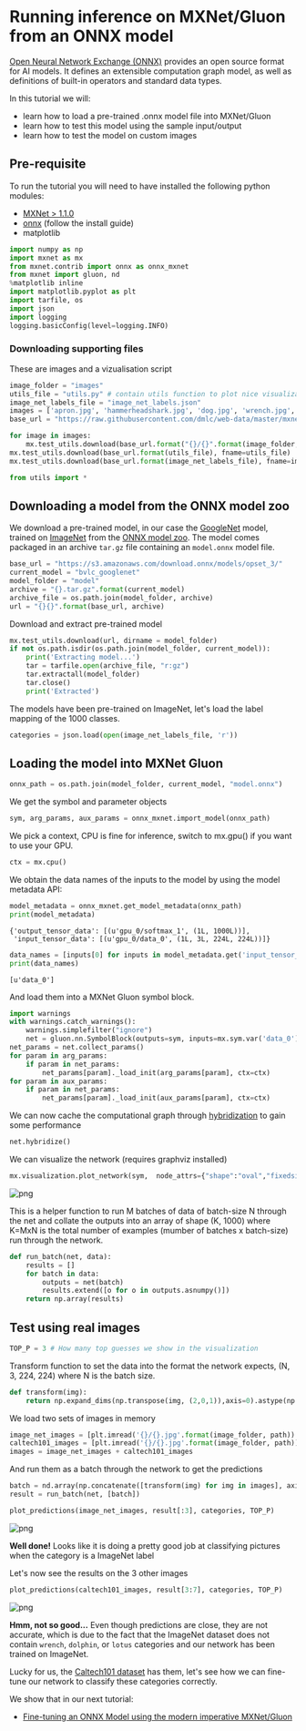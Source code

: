 <!--- Licensed to the Apache Software Foundation (ASF) under one -->
<!--- or more contributor license agreements.  See the NOTICE file -->
<!--- distributed with this work for additional information -->
<!--- regarding copyright ownership.  The ASF licenses this file -->
<!--- to you under the Apache License, Version 2.0 (the -->
<!--- "License"); you may not use this file except in compliance -->
<!--- with the License.  You may obtain a copy of the License at -->

<!---   http://www.apache.org/licenses/LICENSE-2.0 -->

<!--- Unless required by applicable law or agreed to in writing, -->
<!--- software distributed under the License is distributed on an -->
<!--- "AS IS" BASIS, WITHOUT WARRANTIES OR CONDITIONS OF ANY -->
<!--- KIND, either express or implied.  See the License for the -->
<!--- specific language governing permissions and limitations -->
<!--- under the License. -->


# Running inference on MXNet/Gluon from an ONNX model

[Open Neural Network Exchange (ONNX)](https://github.com/onnx/onnx) provides an open source format for AI models. It defines an extensible computation graph model, as well as definitions of built-in operators and standard data types.

In this tutorial we will:
    
- learn how to load a pre-trained .onnx model file into MXNet/Gluon
- learn how to test this model using the sample input/output
- learn how to test the model on custom images

## Pre-requisite

To run the tutorial you will need to have installed the following python modules:
- [MXNet > 1.1.0](/get_started)
- [onnx](https://github.com/onnx/onnx) (follow the install guide)
- matplotlib


```python
import numpy as np
import mxnet as mx
from mxnet.contrib import onnx as onnx_mxnet
from mxnet import gluon, nd
%matplotlib inline
import matplotlib.pyplot as plt
import tarfile, os
import json
import logging
logging.basicConfig(level=logging.INFO)
```

### Downloading supporting files
These are images and a vizualisation script


```python
image_folder = "images"
utils_file = "utils.py" # contain utils function to plot nice visualization
image_net_labels_file = "image_net_labels.json"
images = ['apron.jpg', 'hammerheadshark.jpg', 'dog.jpg', 'wrench.jpg', 'dolphin.jpg', 'lotus.jpg']
base_url = "https://raw.githubusercontent.com/dmlc/web-data/master/mxnet/doc/tutorials/onnx/{}?raw=true"

for image in images:
    mx.test_utils.download(base_url.format("{}/{}".format(image_folder, image)), fname=image,dirname=image_folder)
mx.test_utils.download(base_url.format(utils_file), fname=utils_file)
mx.test_utils.download(base_url.format(image_net_labels_file), fname=image_net_labels_file)

from utils import * 
```

## Downloading a model from the ONNX model zoo

We download a pre-trained model, in our case the [GoogleNet](https://arxiv.org/abs/1409.4842) model, trained on [ImageNet](http://www.image-net.org/) from the [ONNX model zoo](https://github.com/onnx/models). The model comes packaged in an archive `tar.gz` file containing an `model.onnx` model file.


```python
base_url = "https://s3.amazonaws.com/download.onnx/models/opset_3/" 
current_model = "bvlc_googlenet"
model_folder = "model"
archive = "{}.tar.gz".format(current_model)
archive_file = os.path.join(model_folder, archive)
url = "{}{}".format(base_url, archive)
```

Download and extract pre-trained model


```python
mx.test_utils.download(url, dirname = model_folder)
if not os.path.isdir(os.path.join(model_folder, current_model)):
    print('Extracting model...')
    tar = tarfile.open(archive_file, "r:gz")
    tar.extractall(model_folder)
    tar.close()
    print('Extracted')
```

The models have been pre-trained on ImageNet, let's load the label mapping of the 1000 classes.


```python
categories = json.load(open(image_net_labels_file, 'r'))
```

## Loading the model into MXNet Gluon


```python
onnx_path = os.path.join(model_folder, current_model, "model.onnx")
```

We get the symbol and parameter objects


```python
sym, arg_params, aux_params = onnx_mxnet.import_model(onnx_path)
```

We pick a context, CPU is fine for inference, switch to mx.gpu() if you want to use your GPU.


```python
ctx = mx.cpu()
```

We obtain the data names of the inputs to the model by using the model metadata API: 

```python
model_metadata = onnx_mxnet.get_model_metadata(onnx_path)
print(model_metadata)
```

```
{'output_tensor_data': [(u'gpu_0/softmax_1', (1L, 1000L))],
 'input_tensor_data': [(u'gpu_0/data_0', (1L, 3L, 224L, 224L))]}
```

```python
data_names = [inputs[0] for inputs in model_metadata.get('input_tensor_data')]
print(data_names)
```


```[u'data_0']```<!--notebook-skip-line-->

And load them into a MXNet Gluon symbol block. 

```python
import warnings
with warnings.catch_warnings():
    warnings.simplefilter("ignore")
    net = gluon.nn.SymbolBlock(outputs=sym, inputs=mx.sym.var('data_0'))
net_params = net.collect_params()
for param in arg_params:
    if param in net_params:
        net_params[param]._load_init(arg_params[param], ctx=ctx)
for param in aux_params:
    if param in net_params:
        net_params[param]._load_init(aux_params[param], ctx=ctx)
```

We can now cache the computational graph through [hybridization](https://mxnet.apache.org/tutorials/gluon/hybrid.html) to gain some performance



```python
net.hybridize()
```

We can visualize the network (requires graphviz installed)


```python
mx.visualization.plot_network(sym,  node_attrs={"shape":"oval","fixedsize":"false"})
```


![png](https://raw.githubusercontent.com/dmlc/web-data/master/mxnet/doc/tutorials/onnx/network2.png?raw=true)<!--notebook-skip-line-->



This is a helper function to run M batches of data of batch-size N through the net and collate the outputs into an array of shape (K, 1000) where K=MxN is the total number of examples (mumber of batches x batch-size) run through the network.


```python
def run_batch(net, data):
    results = []
    for batch in data:
        outputs = net(batch)
        results.extend([o for o in outputs.asnumpy()])
    return np.array(results)
```

## Test using real images


```python
TOP_P = 3 # How many top guesses we show in the visualization
```


Transform function to set the data into the format the network expects, (N, 3, 224, 224) where N is the batch size.


```python
def transform(img):
    return np.expand_dims(np.transpose(img, (2,0,1)),axis=0).astype(np.float32)
```


We load two sets of images in memory


```python
image_net_images = [plt.imread('{}/{}.jpg'.format(image_folder, path)) for path in ['apron', 'hammerheadshark','dog']]
caltech101_images = [plt.imread('{}/{}.jpg'.format(image_folder, path)) for path in ['wrench', 'dolphin','lotus']]
images = image_net_images + caltech101_images
```

And run them as a batch through the network to get the predictions

```python
batch = nd.array(np.concatenate([transform(img) for img in images], axis=0), ctx=ctx)
result = run_batch(net, [batch])
```


```python
plot_predictions(image_net_images, result[:3], categories, TOP_P)
```


![png](https://raw.githubusercontent.com/dmlc/web-data/master/mxnet/doc/tutorials/onnx/imagenet.png?raw=true)<!--notebook-skip-line-->


**Well done!** Looks like it is doing a pretty good job at classifying pictures when the category is a ImageNet label

Let's now see the results on the 3 other images


```python
plot_predictions(caltech101_images, result[3:7], categories, TOP_P)
```


![png](https://raw.githubusercontent.com/dmlc/web-data/master/mxnet/doc/tutorials/onnx/caltech101.png?raw=true)<!--notebook-skip-line-->


**Hmm, not so good...**  Even though predictions are close, they are not accurate, which is due to the fact that the ImageNet dataset does not contain `wrench`, `dolphin`, or `lotus` categories and our network has been trained on ImageNet.

Lucky for us, the [Caltech101 dataset](http://www.vision.caltech.edu/Image_Datasets/Caltech101/) has them, let's see how we can fine-tune our network to classify these categories correctly.

We show that in our next tutorial:


- [Fine-tuning an ONNX Model using the modern imperative MXNet/Gluon](http://mxnet.apache.org/tutorials/onnx/fine_tuning_gluon.html)
    
<!-- INSERT SOURCE DOWNLOAD BUTTONS -->
